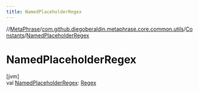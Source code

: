 ```yaml
---
title: NamedPlaceholderRegex
---
```

//[MetaPhrase](../../../index.html)/[com.github.diegoberaldin.metaphrase.core.common.utils](../index.html)/[Constants](index.html)/[NamedPlaceholderRegex](-named-placeholder-regex.html)



# NamedPlaceholderRegex



[jvm]\
val [NamedPlaceholderRegex](-named-placeholder-regex.html): [Regex](https://kotlinlang.org/api/latest/jvm/stdlib/kotlin.text/-regex/index.html)




